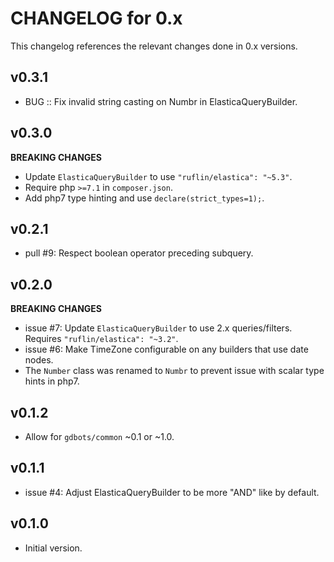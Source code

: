 # CHANGELOG for 0.x
This changelog references the relevant changes done in 0.x versions.

## v0.3.1
* BUG :: Fix invalid string casting on Numbr in ElasticaQueryBuilder.

## v0.3.0
__BREAKING CHANGES__

* Update `ElasticaQueryBuilder` to use `"ruflin/elastica": "~5.3"`.
* Require php `>=7.1` in `composer.json`.
* Add php7 type hinting and use `declare(strict_types=1);`.


## v0.2.1
* pull #9: Respect boolean operator preceding subquery.


## v0.2.0
__BREAKING CHANGES__

* issue #7: Update `ElasticaQueryBuilder` to use 2.x queries/filters.  Requires `"ruflin/elastica": "~3.2"`.
* issue #6: Make TimeZone configurable on any builders that use date nodes.
* The `Number` class was renamed to `Numbr` to prevent issue with scalar type hints in php7.


## v0.1.2
* Allow for `gdbots/common` ~0.1 or ~1.0.


## v0.1.1
* issue #4: Adjust ElasticaQueryBuilder to be more "AND" like by default.


## v0.1.0
* Initial version.
